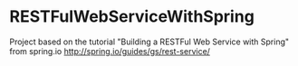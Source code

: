 # RESTFulWebServiceWithSpring

Project based on the tutorial "Building a RESTFul Web Service with Spring" from spring.io http://spring.io/guides/gs/rest-service/
